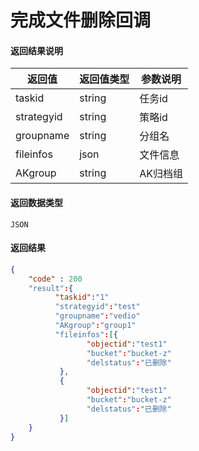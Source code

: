 # 完成文件删除回调

#### 返回结果说明
|返回值|返回值类型|参数说明|
|--|--|--|
|taskid|string|任务id|
|strategyid|string|策略id|
|groupname|string|分组名|
|fileinfos|json|文件信息|
|AKgroup|string|AK归档组|



#### 返回数据类型
`JSON`

#### 返回结果
```json
{
    "code" : 200
    "result":{
          "taskid":"1"
          "strategyid":"test"
          "groupname":"vedio"
          "AKgroup":"group1"
          "fileinfos":[{
                 "objectid":"test1"
                 "bucket":"bucket-z"
                 "delstatus":"已删除"
           },
           {
                 "objectid":"test1"
                 "bucket":"bucket-z"
                 "delstatus":"已删除"
           }]
    }
}
```

